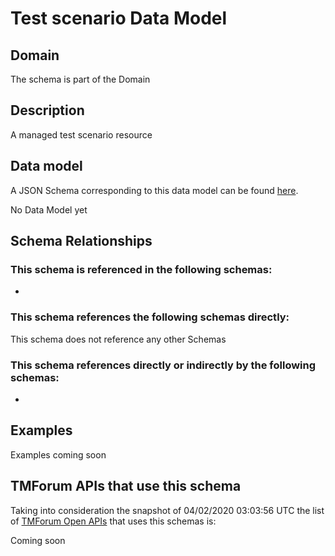 # Test scenario Data Model

## Domain

The  schema is part of the  Domain

## Description

A managed test scenario resource

## Data model

A JSON Schema corresponding to this data model can be found
[here](https://github.com/tmforum-rand/schemas/blob/candidates/Common/TestScenario.schema.json).

No Data Model yet

## Schema Relationships

### This schema is referenced in the following schemas:

-

### This schema references the following schemas directly:

This schema does not reference any other Schemas

### This schema references directly or indirectly by the following schemas:

-



## Examples

Examples coming soon

## TMForum APIs that use this schema

Taking into consideration the snapshot of 04/02/2020 03:03:56 UTC the list of [TMForum Open APIs](https://www.tmforum.org/open-apis/) that uses this schemas is:

Coming soon